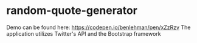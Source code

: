 # random-quote-generator
Demo can be found here: https://codepen.io/benlehman/pen/xZzRzv
The application utilizes Twitter's API and the Bootstrap framework
